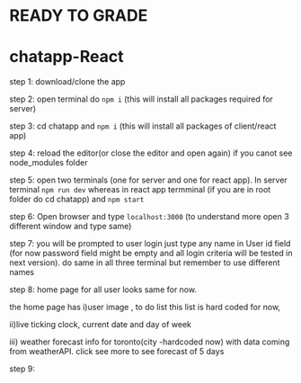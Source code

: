# READY TO GRADE

# chatapp-React


step 1: download/clone the app


step 2: open terminal do  ```npm i``` (this will install all packages required for server)


step 3: cd chatapp and ```npm i``` (this will install all packages of client/react app)


step 4: reload the editor(or close the editor and open again) if you canot see node_modules folder


step 5: open two terminals (one for server and one for react app). In server terminal ```npm run dev``` whereas in react app termminal (if you are in root folder do cd chatapp) and ```npm start``` 

step 6: Open browser and type ```localhost:3000``` (to understand more open 3 different window and type same)

step 7: you will be prompted to user login just type any name in User id field (for now password field might be empty and all login criteria will be tested in next version). do same in all three terminal but remember to use different names

step 8: home page for all user looks same for now. 

  the home page has 
  i)user image , to do list this list is hard coded for now,
  
  
  ii)live ticking clock, current date and day of week
  
  iii) weather forecast info for toronto(city -hardcoded now) with data coming from weatherAPI. click see more to see forecast        of 5 days

step 9:
